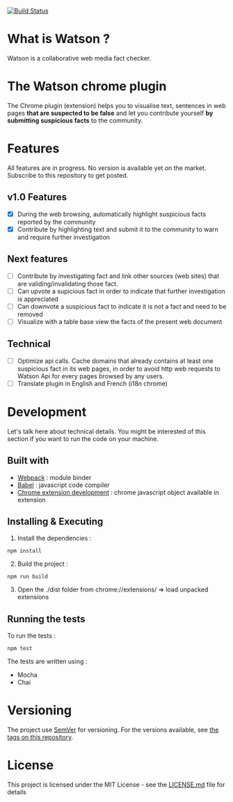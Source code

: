 [![Build Status](https://travis-ci.org/pierregillon/Watson.Pluggins.Chrome.svg)](https://travis-ci.org/pierregillon/Watson.Pluggins.Chrome)

# What is Watson ?
Watson is a collaborative web media fact checker.

# The Watson chrome plugin
The Chrome plugin (extension) helps you to visualise text, sentences in web pages **that are suspected to be false** and let you contribute yourself **by submitting suspicious facts** to the community.

# Features
All features are in progress. No version is available yet on the market. Subscribe to this repository to get posted.

## v1.0 Features
- [x] During the web browsing, automatically highlight suspicious facts reported by the community
- [x] Contribute by highlighting text and submit it to the community to warn and require further investigation

## Next features
- [ ] Contribute by investigating fact and link other sources (web sites) that are validing/invalidating those fact.
- [ ] Can upvote a supicious fact in order to indicate that further investigation is appreciated
- [ ] Can downvote a suspicious fact to indicate it is not a fact and need to be removed
- [ ] Visualize with a table base view the facts of the present web document

## Technical
- [ ] Optimize api calls. Cache domains that already contains at least one suspicious fact in its web pages, in order to avoid http web requests to Watson Api for every pages browsed by any users.
- [ ] Translate plugin in English and French (i18n chrome)

# Development
Let's talk here about technical details. You might be interested of this section if you want to run the code on your machine.

## Built with
* [Webpack](https://webpack.js.org/) : module binder
* [Babel](https://babeljs.io/) : javascript code compiler
* [Chrome extension development](https://developer.chrome.com/extensions/getstarted) : chrome javascript object available in extension

## Installing & Executing
1. Install the dependencies :
```
npm install
```

2. Build the project :
```
npm run build
```

3. Open the ./dist folder from chrome://extensions/ => load unpacked extensions

## Running the tests
To run the tests :
```
npm test
```

The tests are written using :
* Mocha
* Chai

# Versioning
The project use [SemVer](http://semver.org/) for versioning. For the versions available, see [the tags on this repository](https://github.com/pierregillon/Watson.Pluggins.Chrome/releases).

# License
This project is licensed under the MIT License - see the [LICENSE.md](LICENSE.md) file for details

